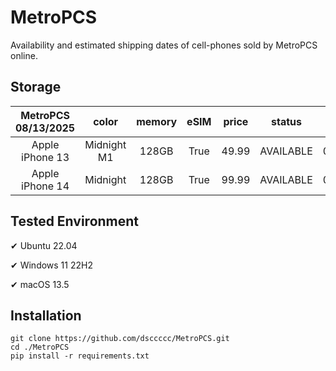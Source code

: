# MetroPCS
Availability and estimated shipping dates of cell-phones sold by MetroPCS online.
## Storage
|MetroPCS 08/13/2025|color|memory|eSIM|price|status|shipping from|shipping to|
|:--:|:--:|:--:|:--:|:--:|:--:|:--:|:--:|
|Apple iPhone 13|Midnight M1|128GB|True|49.99|AVAILABLE|08/13/2025|08/19/2025|
|Apple iPhone 14|Midnight|128GB|True|99.99|AVAILABLE|08/13/2025|08/19/2025|

## Tested Environment
✔ Ubuntu 22.04

✔ Windows 11 22H2

✔ macOS 13.5
## Installation
```
git clone https://github.com/dsccccc/MetroPCS.git
cd ./MetroPCS
pip install -r requirements.txt
```
